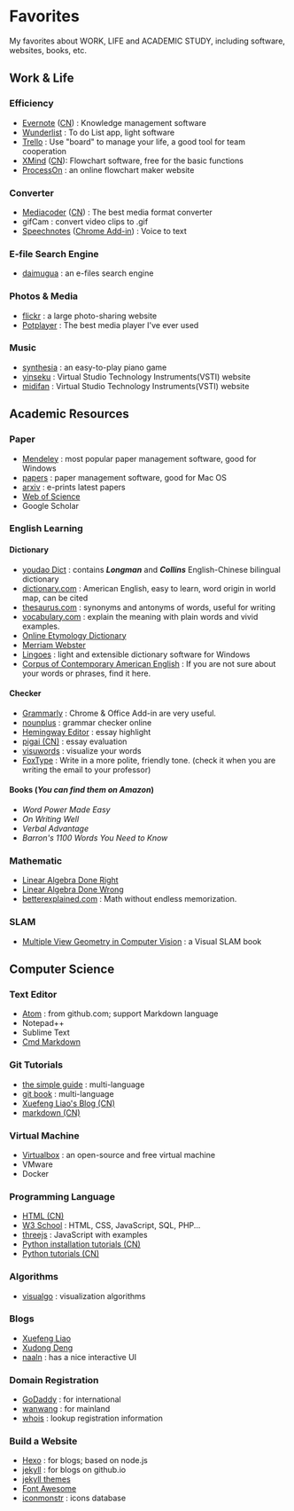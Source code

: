# Favorites
My favorites about WORK, LIFE and ACADEMIC STUDY, including software, websites, books, etc.

## Work & Life
### Efficiency
- [Evernote](https://evernote.com) ([CN](https://www.yinxiang.com/)) : Knowledge management software
- [Wunderlist](https://www.wunderlist.com/) : To do List app, light software
- [Trello](https://trello.com/) : Use "board" to manage your life, a good tool for team cooperation
- [XMind](http://www.xmind.net/) ([CN](http://www.xmindchina.net/)): Flowchart software, free for the basic functions
- [ProcessOn](https://www.processon.com/) : an online flowchart maker website

### Converter
- [Mediacoder](http://www.mediacoderhq.com/) ([CN](http://www.mediacoder.com.cn/)) : The best media format converter
- gifCam : convert video clips to .gif
- [Speechnotes](https://speechnotes.co/) ([Chrome Add-in](https://chrome.google.com/webstore/detail/speechnotes-speech-to-tex/opekipbefdbacebgkjjdgoiofdbhocok)) : Voice to text

### E-file Search Engine
- [daimugua](http://md5.daimugua.com/) : an e-files search engine

### Photos & Media
- [flickr](https://www.flickr.com/) : a large photo-sharing website
- [Potplayer](http://potplayer.daum.net/) : The best media player I've ever used

### Music
- [synthesia](http://www.synthesiagame.com/) : an easy-to-play piano game
- [yinseku](http://www.yinseku.com/) : Virtual Studio Technology Instruments(VSTI) website
- [midifan](http://www.midifan.com/) : Virtual Studio Technology Instruments(VSTI) website

## Academic Resources
### Paper
- [Mendeley](https://www.mendeley.com/) : most popular paper management software, good for Windows
- [papers](http://papersapp.com/) : paper management software, good for Mac OS
- [arxiv](https://arxiv.org/) : e-prints latest papers
- [Web of Science](www.isiknowledge.com)
- Google Scholar

### English Learning
#### Dictionary
- [youdao Dict](http://dict.youdao.com/?keyfrom=cidian) : contains ***Longman*** and ***Collins*** English-Chinese bilingual dictionary
- [dictionary.com](http://www.dictionary.com/) : American English, easy to learn, word origin in world map, can be cited
- [thesaurus.com](http://www.thesaurus.com/) : synonyms and antonyms of words, useful for writing
- [vocabulary.com](https://www.vocabulary.com/dictionary/) : explain the meaning with plain words and vivid examples.
- [Online Etymology Dictionary](http://etymonline.com/)
- [Merriam Webster](https://www.merriam-webster.com/)
- [Lingoes](http://www.lingoes.cn/) : light and extensible dictionary software for Windows
- [Corpus of Contemporary American English](https://corpus.byu.edu/coca/) : If you are not sure about your words or phrases, find it here.

#### Checker
- [Grammarly](www.grammarly.com/) : Chrome & Office Add-in are very useful.
- [nounplus](https://www.nounplus.net/) : grammar checker online
- [Hemingway Editor](http://www.hemingwayapp.com/) : essay highlight
- [pigai (CN)](http://pigai.org/) : essay evaluation
- [visuwords](https://visuwords.com/) : visualize your words
- [FoxType](labs.foxtype.com/politeness) : Write in a more polite, friendly tone. (check it when you are writing the email to your professor)

#### Books (*You can find them on Amazon*)
- *Word Power Made Easy*
- *On Writing Well*
- *Verbal Advantage*
- *Barron's 1100 Words You Need to Know*

### Mathematic
- [Linear Algebra Done Right](https://link.springer.com/book/10.1007%2F978-3-319-11080-6)
- [Linear Algebra Done Wrong](https://www.math.brown.edu/~treil/papers/LADW/book.pdf)
- [betterexplained.com](https://betterexplained.com/) : Math without endless memorization.

### SLAM
- [Multiple View Geometry in Computer Vision](http://www.robots.ox.ac.uk/~vgg/hzbook/) : a Visual SLAM book

## Computer Science
### Text Editor
- [Atom](https://atom.io/) : from github.com; support Markdown language
- Notepad++
- Sublime Text
- [Cmd Markdown](https://www.zybuluo.com/mdeditor)

### Git Tutorials
- [the simple guide](https://rogerdudler.github.io/git-guide/) : multi-language
- [git book](https://git-scm.com/book) : multi-language
- [Xuefeng Liao's Blog (CN)](http://www.liaoxuefeng.com/wiki/0013739516305929606dd18361248578c67b8067c8c017b000)
- [markdown (CN)](http://www.jianshu.com/p/q81RER)

### Virtual Machine
- [Virtualbox](www.virtualbox.org) : an open-source and free virtual machine
- VMware
- Docker

### Programming Language
- [HTML (CN)](https://deerchao.net/tutorials/html/html.htm)
- [W3 School](https://www.w3schools.com/) : HTML, CSS, JavaScript, SQL, PHP...
- [threejs](https://threejs.org/) : JavaScript with examples
- [Python installation tutorials (CN)](http://share.fromwiz.com/share/s/3sW4qc0VC40a23KcyH11Fcav3iQVgl3VjQxj2gBC4G3Mq35h)
- [Python tutorials (CN)](http://www.pythondoc.com/)

### Algorithms
- [visualgo](http://visualgo.net/) : visualization algorithms

### Blogs
- [Xuefeng Liao](http://www.liaoxuefeng.com/)
- [Xudong Deng](http://www.jianshu.com/u/1562c7f16a04)
- [naaln](https://blog.naaln.com/) : has a nice interactive UI

### Domain Registration
- [GoDaddy](https://www.godaddy.com/) : for international
- [wanwang](https://wanwang.aliyun.com/) : for mainland
- [whois](https://whois.net/) : lookup registration information

### Build a Website
- [Hexo](https://hexo.io/docs/index.html) : for blogs; based on node.js
- [jekyll](https://jekyllrb.com/) : for blogs on github.io
- [jekyll themes](https://jekyllthemes.io/)
- [Font Awesome](http://fontawesome.io/)
- [iconmonstr](https://iconmonstr.com/) : icons database
